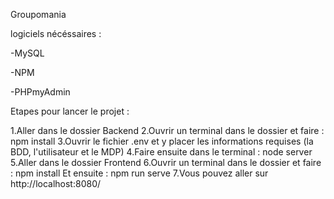 Groupomania

logiciels nécéssaires :

-MySQL

-NPM

-PHPmyAdmin

Etapes pour lancer le projet :

1.Aller dans le dossier Backend
2.Ouvrir un terminal dans le dossier et faire : npm install
3.Ouvrir le fichier .env et y placer les informations requises (la BDD, l'utilisateur et le MDP)
4.Faire ensuite dans le terminal : node server
5.Aller dans le dossier Frontend
6.Ouvrir un terminal dans le dossier et faire : npm install
Et ensuite : npm run serve
7.Vous pouvez aller sur http://localhost:8080/
